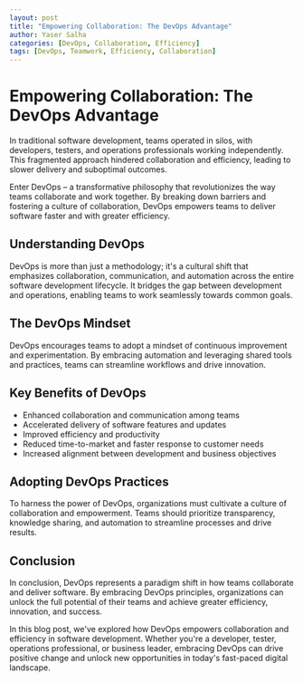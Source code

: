 ```yaml
---
layout: post
title: "Empowering Collaboration: The DevOps Advantage"
author: Yaser Salha
categories: [DevOps, Collaboration, Efficiency]
tags: [DevOps, Teamwork, Efficiency, Collaboration]
---
```


# Empowering Collaboration: The DevOps Advantage

In traditional software development, teams operated in silos, with developers, testers, and operations professionals working independently. This fragmented approach hindered collaboration and efficiency, leading to slower delivery and suboptimal outcomes.

Enter DevOps – a transformative philosophy that revolutionizes the way teams collaborate and work together. By breaking down barriers and fostering a culture of collaboration, DevOps empowers teams to deliver software faster and with greater efficiency.

## Understanding DevOps

DevOps is more than just a methodology; it's a cultural shift that emphasizes collaboration, communication, and automation across the entire software development lifecycle. It bridges the gap between development and operations, enabling teams to work seamlessly towards common goals.

## The DevOps Mindset

DevOps encourages teams to adopt a mindset of continuous improvement and experimentation. By embracing automation and leveraging shared tools and practices, teams can streamline workflows and drive innovation.

## Key Benefits of DevOps

- Enhanced collaboration and communication among teams
- Accelerated delivery of software features and updates
- Improved efficiency and productivity
- Reduced time-to-market and faster response to customer needs
- Increased alignment between development and business objectives

## Adopting DevOps Practices

To harness the power of DevOps, organizations must cultivate a culture of collaboration and empowerment. Teams should prioritize transparency, knowledge sharing, and automation to streamline processes and drive results.

## Conclusion

In conclusion, DevOps represents a paradigm shift in how teams collaborate and deliver software. By embracing DevOps principles, organizations can unlock the full potential of their teams and achieve greater efficiency, innovation, and success.

In this blog post, we've explored how DevOps empowers collaboration and efficiency in software development. Whether you're a developer, tester, operations professional, or business leader, embracing DevOps can drive positive change and unlock new opportunities in today's fast-paced digital landscape.
